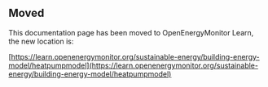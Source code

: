 ## Moved

This documentation page has been moved to OpenEnergyMonitor Learn, the new location is:

[https://learn.openenergymonitor.org/sustainable-energy/building-energy-model/heatpumpmodel](https://learn.openenergymonitor.org/sustainable-energy/building-energy-model/heatpumpmodel)

